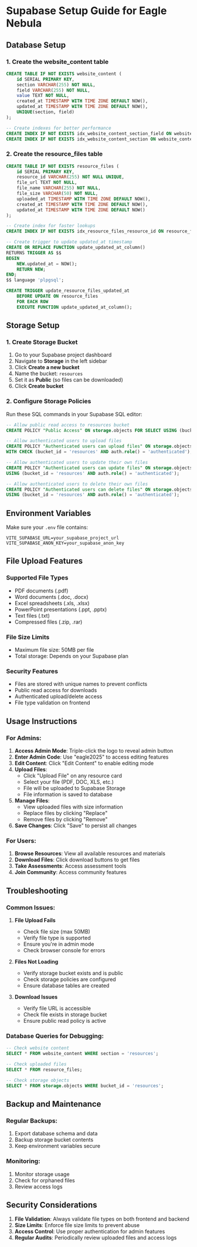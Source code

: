 # Supabase Setup Guide for Eagle Nebula

## Database Setup

### 1. Create the website_content table
```sql
CREATE TABLE IF NOT EXISTS website_content (
    id SERIAL PRIMARY KEY,
    section VARCHAR(255) NOT NULL,
    field VARCHAR(255) NOT NULL,
    value TEXT NOT NULL,
    created_at TIMESTAMP WITH TIME ZONE DEFAULT NOW(),
    updated_at TIMESTAMP WITH TIME ZONE DEFAULT NOW(),
    UNIQUE(section, field)
);

-- Create indexes for better performance
CREATE INDEX IF NOT EXISTS idx_website_content_section_field ON website_content(section, field);
CREATE INDEX IF NOT EXISTS idx_website_content_section ON website_content(section);
```

### 2. Create the resource_files table
```sql
CREATE TABLE IF NOT EXISTS resource_files (
    id SERIAL PRIMARY KEY,
    resource_id VARCHAR(255) NOT NULL UNIQUE,
    file_url TEXT NOT NULL,
    file_name VARCHAR(255) NOT NULL,
    file_size VARCHAR(50) NOT NULL,
    uploaded_at TIMESTAMP WITH TIME ZONE DEFAULT NOW(),
    created_at TIMESTAMP WITH TIME ZONE DEFAULT NOW(),
    updated_at TIMESTAMP WITH TIME ZONE DEFAULT NOW()
);

-- Create index for faster lookups
CREATE INDEX IF NOT EXISTS idx_resource_files_resource_id ON resource_files(resource_id);

-- Create trigger to update updated_at timestamp
CREATE OR REPLACE FUNCTION update_updated_at_column()
RETURNS TRIGGER AS $$
BEGIN
    NEW.updated_at = NOW();
    RETURN NEW;
END;
$$ language 'plpgsql';

CREATE TRIGGER update_resource_files_updated_at 
    BEFORE UPDATE ON resource_files 
    FOR EACH ROW 
    EXECUTE FUNCTION update_updated_at_column();
```

## Storage Setup

### 1. Create Storage Bucket
1. Go to your Supabase project dashboard
2. Navigate to **Storage** in the left sidebar
3. Click **Create a new bucket**
4. Name the bucket: `resources`
5. Set it as **Public** (so files can be downloaded)
6. Click **Create bucket**

### 2. Configure Storage Policies
Run these SQL commands in your Supabase SQL editor:

```sql
-- Allow public read access to resources bucket
CREATE POLICY "Public Access" ON storage.objects FOR SELECT USING (bucket_id = 'resources');

-- Allow authenticated users to upload files
CREATE POLICY "Authenticated users can upload files" ON storage.objects FOR INSERT 
WITH CHECK (bucket_id = 'resources' AND auth.role() = 'authenticated');

-- Allow authenticated users to update their own files
CREATE POLICY "Authenticated users can update files" ON storage.objects FOR UPDATE 
USING (bucket_id = 'resources' AND auth.role() = 'authenticated');

-- Allow authenticated users to delete their own files
CREATE POLICY "Authenticated users can delete files" ON storage.objects FOR DELETE 
USING (bucket_id = 'resources' AND auth.role() = 'authenticated');
```

## Environment Variables

Make sure your `.env` file contains:

```env
VITE_SUPABASE_URL=your_supabase_project_url
VITE_SUPABASE_ANON_KEY=your_supabase_anon_key
```

## File Upload Features

### Supported File Types
- PDF documents (.pdf)
- Word documents (.doc, .docx)
- Excel spreadsheets (.xls, .xlsx)
- PowerPoint presentations (.ppt, .pptx)
- Text files (.txt)
- Compressed files (.zip, .rar)

### File Size Limits
- Maximum file size: 50MB per file
- Total storage: Depends on your Supabase plan

### Security Features
- Files are stored with unique names to prevent conflicts
- Public read access for downloads
- Authenticated upload/delete access
- File type validation on frontend

## Usage Instructions

### For Admins:
1. **Access Admin Mode**: Triple-click the logo to reveal admin button
2. **Enter Admin Code**: Use "eagle2025" to access editing features
3. **Edit Content**: Click "Edit Content" to enable editing mode
4. **Upload Files**: 
   - Click "Upload File" on any resource card
   - Select your file (PDF, DOC, XLS, etc.)
   - File will be uploaded to Supabase Storage
   - File information is saved to database
5. **Manage Files**:
   - View uploaded files with size information
   - Replace files by clicking "Replace"
   - Remove files by clicking "Remove"
6. **Save Changes**: Click "Save" to persist all changes

### For Users:
1. **Browse Resources**: View all available resources and materials
2. **Download Files**: Click download buttons to get files
3. **Take Assessments**: Access assessment tools
4. **Join Community**: Access community features

## Troubleshooting

### Common Issues:

1. **File Upload Fails**
   - Check file size (max 50MB)
   - Verify file type is supported
   - Ensure you're in admin mode
   - Check browser console for errors

2. **Files Not Loading**
   - Verify storage bucket exists and is public
   - Check storage policies are configured
   - Ensure database tables are created

3. **Download Issues**
   - Verify file URL is accessible
   - Check file exists in storage bucket
   - Ensure public read policy is active

### Database Queries for Debugging:

```sql
-- Check website content
SELECT * FROM website_content WHERE section = 'resources';

-- Check uploaded files
SELECT * FROM resource_files;

-- Check storage objects
SELECT * FROM storage.objects WHERE bucket_id = 'resources';
```

## Backup and Maintenance

### Regular Backups:
1. Export database schema and data
2. Backup storage bucket contents
3. Keep environment variables secure

### Monitoring:
1. Monitor storage usage
2. Check for orphaned files
3. Review access logs

## Security Considerations

1. **File Validation**: Always validate file types on both frontend and backend
2. **Size Limits**: Enforce file size limits to prevent abuse
3. **Access Control**: Use proper authentication for admin features
4. **Regular Audits**: Periodically review uploaded files and access logs

